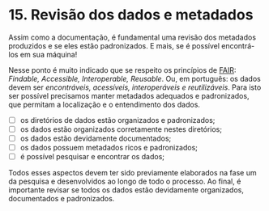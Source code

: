 # 15. Revisão dos dados e metadados

Assim como a documentação, é fundamental uma revisão dos metadados produzidos e se eles estão padronizados. E mais, se é possível encontrá-los em sua máquina!

Nesse ponto é muito indicado que se respeito os princípios de [FAIR](https://www.go-fair.org/fair-principles/): *Findable, Accessible, Interoperable, Reusable*. Ou, em português: os dados devem ser *encontráveis, acessíveis, interoperáveis e reutilizáveis*. Para isto ser possível precisamos manter metadados adequados e padronizados, que permitam a localização e o entendimento dos dados.

- [ ] os diretórios de dados estão organizados e padronizados;
- [ ] os dados estão organizados corretamente nestes diretórios;
- [ ] os dados estão devidamente documentados;
- [ ] os dados possuem metadados ricos e padronizados;
- [ ] é possível pesquisar e encontrar os dados;

Todos esses aspectos devem ter sido previamente elaborados na fase um da pesquisa e desenvolvidos ao longo de todo o processo. Ao final, é importante revisar se todos os dados estão devidamente organizados, documentados e padronizados.